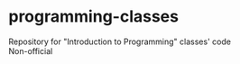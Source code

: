 # programming-classes  
Repository for "Introduction to Programming" classes' code  
Non-official  

